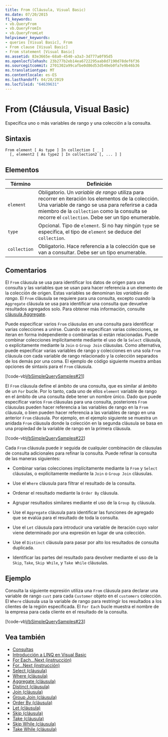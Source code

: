 ```yaml
---
title: From (Cláusula, Visual Basic)
ms.date: 07/20/2015
f1_keywords:
- vb.QueryFrom
- vb.QueryFromIn
- vb.QueryFromLet
helpviewer_keywords:
- queries [Visual Basic], From
- From clause [Visual Basic]
- From statement [Visual Basic]
ms.assetid: 83e3665e-68a0-4540-a3a3-3d777a0f95d5
ms.openlocfilehash: 23b277b2eb14ea6722295aab8d7190d78def6f36
ms.sourcegitcommit: 2701302a99cafbe0d86d53d540eb0fa7e9b46b36
ms.translationtype: MT
ms.contentlocale: es-ES
ms.lasthandoff: 04/28/2019
ms.locfileid: "64639631"
---
```

# <a name="from-clause-visual-basic"></a>From (Cláusula, Visual Basic)
Especifica uno o más variables de rango y una colección a la consulta.  
  
## <a name="syntax"></a>Sintaxis  
  
```  
From element [ As type ] In collection [ _ ]  
  [, element2 [ As type2 ] In collection2 [, ... ] ]  
```  
  
## <a name="parts"></a>Elementos  
  
|Término|Definición|  
|---|---|  
|`element`|Obligatorio. Un *variable de rango* utiliza para recorrer en iteración los elementos de la colección. Una variable de rango se usa para referirse a cada miembro de la `collection` como la consulta se recorre el `collection`. Debe ser un tipo enumerable.|  
|`type`|Opcional. Tipo de `element`. Si no hay ningún `type` se especifica, el tipo de `element` se deduce del `collection`.|  
|`collection`|Obligatorio. Hace referencia a la colección que se van a consultar. Debe ser un tipo enumerable.|  
  
## <a name="remarks"></a>Comentarios  
 El `From` cláusula se usa para identificar los datos de origen para una consulta y las variables que se usan para hacer referencia a un elemento de la colección de origen. Estas variables se denominan *las variables de rango*. El `From` cláusula se requiere para una consulta, excepto cuando la `Aggregate` cláusula se usa para identificar una consulta que devuelve resultados agregados solo. Para obtener más información, consulte [cláusula Aggregate](../../../visual-basic/language-reference/queries/aggregate-clause.md).  
  
 Puede especificar varios `From` cláusulas en una consulta para identificar varias colecciones a unirse. Cuando se especifican varias colecciones, se iteran en forma independiente o combinarlas si están relacionadas. Puede combinar colecciones implícitamente mediante el uso de la `Select` cláusula, o explícitamente mediante la `Join` o `Group Join` cláusulas. Como alternativa, puede especificar varias variables de rango y colecciones en una sola `From` cláusula con cada variable de rango relacionado y la colección separados de los demás por una coma. El ejemplo de código siguiente muestra ambas opciones de sintaxis para el `From` cláusula.  
  
 [!code-vb[VbSimpleQuerySamples#21](~/samples/snippets/visualbasic/VS_Snippets_VBCSharp/VbSimpleQuerySamples/VB/QuerySamples1.vb#21)]  
  
 El `From` cláusula define el ámbito de una consulta, que es similar al ámbito de un `For` bucle. Por lo tanto, cada uno de ellos `element` variable de rango en el ámbito de una consulta debe tener un nombre único. Dado que puede especificar varios `From` cláusulas para una consulta, posteriores `From` cláusulas pueden hacer referencia a las variables de rango en la `From` cláusula, o bien pueden hacer referencia a las variables de rango en una anterior `From` cláusula. Por ejemplo, en el ejemplo siguiente se muestra un anidada `From` cláusula donde la colección en la segunda cláusula se basa en una propiedad de la variable de rango en la primera cláusula.  
  
 [!code-vb[VbSimpleQuerySamples#22](~/samples/snippets/visualbasic/VS_Snippets_VBCSharp/VbSimpleQuerySamples/VB/QuerySamples1.vb#22)]  
  
 Cada `From` cláusula puede ir seguida de cualquier combinación de cláusulas de consulta adicionales para refinar la consulta. Puede refinar la consulta de las maneras siguientes:  
  
- Combinar varias colecciones implícitamente mediante la `From` y `Select` cláusulas, o explícitamente mediante la `Join` o `Group Join` cláusulas.  
  
- Use el `Where` cláusula para filtrar el resultado de la consulta.  
  
- Ordenar el resultado mediante la `Order By` cláusula.  
  
- Agrupar resultados similares mediante el uso de la `Group By` cláusula.  
  
- Use el `Aggregate` cláusula para identificar las funciones de agregado que se evalúa para el resultado de toda la consulta.  
  
- Use el `Let` cláusula para introducir una variable de iteración cuyo valor viene determinado por una expresión en lugar de una colección.  
  
- Use el `Distinct` cláusula para pasar por alto los resultados de consulta duplicada.  
  
- Identificar las partes del resultado para devolver mediante el uso de la `Skip`, `Take`, `Skip While`, y `Take While` cláusulas.  
  
## <a name="example"></a>Ejemplo  
 Consulta la siguiente expresión utiliza una `From` cláusula para declarar una variable de rango `cust` para cada `Customer` objeto en el `customers` colección. El `Where` cláusula usa la variable de rango para restringir los resultados a los clientes de la región especificada. El `For Each` bucle muestra el nombre de la empresa para cada cliente en el resultado de la consulta.  
  
 [!code-vb[VbSimpleQuerySamples#23](~/samples/snippets/visualbasic/VS_Snippets_VBCSharp/VbSimpleQuerySamples/VB/QuerySamples1.vb#23)]  
  
## <a name="see-also"></a>Vea también

- [Consultas](../../../visual-basic/language-reference/queries/index.md)
- [Introducción a LINQ en Visual Basic](../../../visual-basic/programming-guide/language-features/linq/introduction-to-linq.md)
- [For Each...Next (instrucción)](../../../visual-basic/language-reference/statements/for-each-next-statement.md)
- [For...Next (instrucción)](../../../visual-basic/language-reference/statements/for-next-statement.md)
- [Select (cláusula)](../../../visual-basic/language-reference/queries/select-clause.md)
- [Where (cláusula)](../../../visual-basic/language-reference/queries/where-clause.md)
- [Aggregate (cláusula)](../../../visual-basic/language-reference/queries/aggregate-clause.md)
- [Distinct (cláusula)](../../../visual-basic/language-reference/queries/distinct-clause.md)
- [Join (cláusula)](../../../visual-basic/language-reference/queries/join-clause.md)
- [Group Join (cláusula)](../../../visual-basic/language-reference/queries/group-join-clause.md)
- [Order By (cláusula)](../../../visual-basic/language-reference/queries/order-by-clause.md)
- [Let (cláusula)](../../../visual-basic/language-reference/queries/let-clause.md)
- [Skip (cláusula)](../../../visual-basic/language-reference/queries/skip-clause.md)
- [Take (cláusula)](../../../visual-basic/language-reference/queries/take-clause.md)
- [Skip While (cláusula)](../../../visual-basic/language-reference/queries/skip-while-clause.md)
- [Take While (cláusula)](../../../visual-basic/language-reference/queries/take-while-clause.md)
